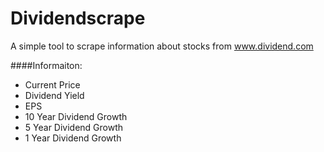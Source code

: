 
# Dividendscrape
A simple tool to scrape information about stocks from www.dividend.com

####Informaiton:
* Current Price
* Dividend Yield
* EPS
* 10 Year Dividend Growth
* 5 Year Dividend Growth
* 1 Year Dividend Growth